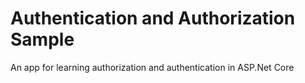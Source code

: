 # Authentication and Authorization Sample
An app for learning authorization and authentication in ASP.Net Core
